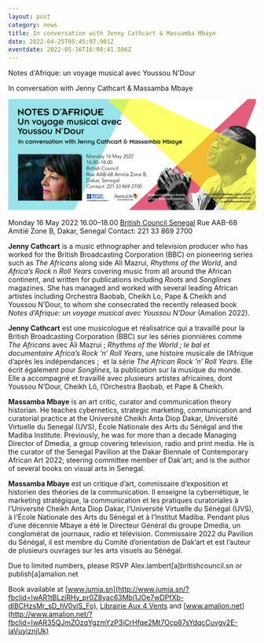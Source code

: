```yaml
---
layout: post
category: news
title: In conversation with Jenny Cathcart & Massamba Mbaye
date: 2022-04-25T05:45:07.981Z
eventdate: 2022-05-16T16:00:41.506Z
---
```

Notes d'Afrique: un voyage musical avec Youssou N'Dour

In conversation with Jenny Cathcart & Massamba Mbaye

![Notes d'Afrique: un voyage musical avec Youssou N'Dour](../uploads/cathcart_notes_flyer-16mai.jpg "Notes d'Afrique: un voyage musical avec Youssou N'Dour")

Monday 16 May 2022
16.00–18.00
[British Council Senegal](https://www.facebook.com/BritishCouncilSenegal/?__cft__[0]=AZVzsZsMmrNaJnIdLEFmOE5v-ebVIuntB2eFngcSCNtjzTqxdmRDTm2aI5wNwrS70vAT3j-ORShiBkZC_Opz1gwm28fdeg5F49mHK_upTk3Moyo4EBsdYSbQLq-DAechupczKAmuXsisfOIoHXuFy98mehtwVq01DwM4NsvYmnPK0-F3I4CLCDuTyZMZ9ghQsWI&__tn__=kK-R)
Rue AAB-68 Amitié Zone B, Dakar, Senegal
Contact: 221 33 869 2700

**Jenny Cathcart** is a music ethnographer and television producer who has worked for the British Broadcasting Corporation (BBC) on pioneering series such as *The Africans* along side Ali Mazrui, *Rhythms of the World*, and *Africa’s Rock n Roll Years* covering music from all around the African continent, and written for publications including *Roots* and *Songlines* magazines. She has managed and worked with several leading African artistes including Orchestra Baobab, Cheikh Lo, Pape & Cheikh and Youssou N’Dour, to whom she consecrated the recently released book *Notes d’Afrique: un voyage musical avec Youssou N’Dour* (Amalion 2022).

**Jenny Cathcart** est une musicologue et réalisatrice qui a travaillé pour la British Broadcasting Corporation (BBC) sur les séries pionnières comme *The Africans* avec Ali Mazrui ; *Rhythms of the World ; le bal et documentaire Africa’s Rock ’n’ Roll Years*, une histoire musicale de l’Afrique d’après les indépendances ;  et la série *The African Rock ’n’ Roll Years.* Elle écrit également pour *Songlines,* la publication sur la musique du monde. Elle a accompagné et travaillé avec plusieurs artistes africaines, dont Youssou N’Dour, Cheikh Lô, l’Orchestra Baobab, et Pape & Cheikh.

**Massamba Mbaye** is an art critic, curator and communication theory historian. He teaches cybernetics, strategic marketing, communication and curatorial practice at the Université Cheikh Anta Diop Dakar, Université Virtuelle du Senegal (UVS), École Nationale des Arts du Sénégal and the Madiba Institute. Previously, he was for more than a decade Managing Director of Dmedia, a group covering television, radio and print media. He is the curator of the Senegal Pavilion at the Dakar Biennale of Contemporary African Art 2022; steering committee member of Dak'art; and is the author of several books on visual arts in Senegal.

**Massamba Mbaye** est un critique d’art, commissaire d’exposition et historien des théories de la communication. Il enseigne la cybernétique, le marketing stratégique, la communication et les pratiques curatoriales à l’Université Cheikh Anta Diop Dakar, l’Université Virtuelle du Sénégal (UVS), à l'École Nationale des Arts du Sénégal et à l'Institut Madiba. Pendant plus d’une décennie Mbaye a été le Directeur Général du groupe Dmedia, un conglomérat de journaux, radio et télévision. Commissaire 2022 du Pavillon du Sénégal, il est membre du Comité d’orientation de Dak’art et est l’auteur de plusieurs ouvrages sur les arts visuels au Sénégal.

Due to limited numbers, please RSVP Alex.lambert\[a]britishcouncil.sn or publish\[a]amalion.net

Book available at [www.jumia.sn](http://www.jumia.sn/?fbclid=IwAR1tBLzjRHy_pr0Z8yac63Mbi1JOe7wDPfXb-dlBCHzsMr_sD_hV0yiS_Fo), [Librairie Aux 4 Vents](https://www.facebook.com/Librairieaux4Vents/?__cft__[0]=AZVzsZsMmrNaJnIdLEFmOE5v-ebVIuntB2eFngcSCNtjzTqxdmRDTm2aI5wNwrS70vAT3j-ORShiBkZC_Opz1gwm28fdeg5F49mHK_upTk3Moyo4EBsdYSbQLq-DAechupczKAmuXsisfOIoHXuFy98mehtwVq01DwM4NsvYmnPK0-F3I4CLCDuTyZMZ9ghQsWI&__tn__=kK-R) and [www.amalion.net](http://www.amalion.net/?fbclid=IwAR35QJmZOzqYgzmYzP3iCrHfqe2Mt7Ocp87sYdqcCuvgv2E-iaVuyiznjUk)